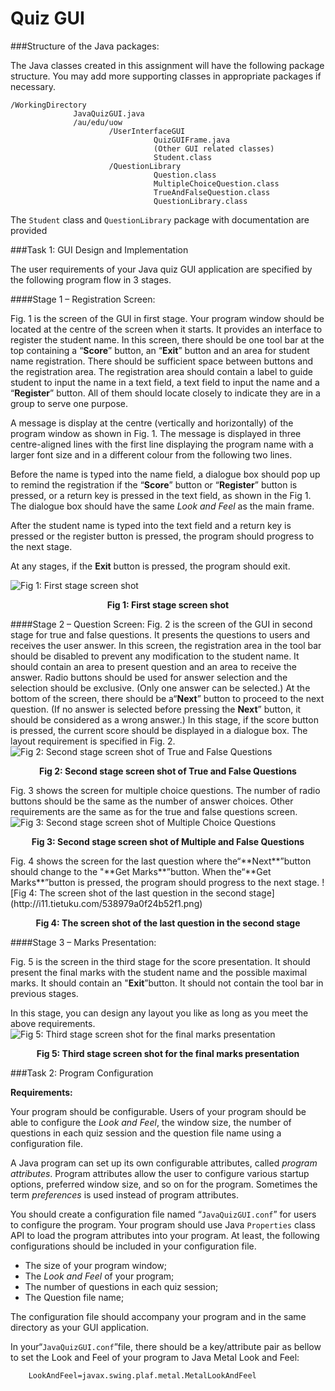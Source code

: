 Quiz GUI
=====================
###Structure of the Java packages:


The Java classes created in this assignment will have the following package structure. You may add more supporting classes in appropriate packages if necessary.


    /WorkingDirectory
                  JavaQuizGUI.java
                  /au/edu/uow
                          /UserInterfaceGUI
                                    QuizGUIFrame.java
                                    (Other GUI related classes)
                                    Student.class
                          /QuestionLibrary
                                    Question.class
                                    MultipleChoiceQuestion.class
                                    TrueAndFalseQuestion.class
                                    QuestionLibrary.class
                                    
                                    
The `Student` class and `QuestionLibrary` package with documentation are provided


###Task 1: GUI Design and Implementation


The user requirements of your Java quiz GUI application are specified by the following program flow in 3 stages.


####Stage 1 – Registration Screen:


Fig. 1 is the screen of the GUI in first stage. Your program window should be located at the centre of the screen when it starts. It provides an interface to register the student name. In this screen, there should be one tool bar at the top containing a “**Score**” button, an “**Exit**” button and an area for student name registration. There should be sufficient space between buttons and the registration area. The registration area should contain a label to guide student to input the name in a text field, a text field to input the name and a “**Register**” button. All of them should locate closely to indicate they are in a group to serve one purpose.


A message is display at the centre (vertically and horizontally) of the program window as shown in Fig. 1. The message is displayed in three centre-aligned lines with the first line displaying the program name with a larger font size and in a different colour from the following two lines.


Before the name is typed into the name field, a dialogue box should pop up to remind the registration if the “**Score**” button or “**Register**” button is pressed, or a return key is pressed in the text field, as shown in the Fig 1. The dialogue box should have the same *Look and Feel* as the main frame.


After the student name is typed into the text field and a return key is pressed or the register button is pressed, the program should progress to the next stage.


At any stages, if the **Exit** button is pressed, the program should exit.


![Fig 1: First stage screen shot](http://i11.tietuku.com/31437b767d5f1aa0.png)
<p align='center'><b>Fig 1: First stage screen shot</b></p>

####Stage 2 – Question Screen:
Fig. 2 is the screen of the GUI in second stage for true and false questions. It presents the questions
to users and receives the user answer. In this screen, the registration area in the tool bar should be
disabled to prevent any modification to the student name. It should contain an area to present
question and an area to receive the answer. Radio buttons should be used for answer selection and
the selection should be exclusive. (Only one answer can be selected.) At the bottom of the screen,
there should be a“**Next**” button to proceed to the next question. (If no answer is selected before
pressing the **Next**” button, it should be considered as a wrong answer.) In this stage, if the score
button is pressed, the current score should be displayed in a dialogue box. The layout requirement is
specified in Fig. 2.
![Fig 2: Second stage screen shot of True and False Questions](http://i11.tietuku.com/8b355951e044b43e.png)
<p align='center'><b>Fig 2: Second stage screen shot of True and False Questions</b></p>


Fig. 3 shows the screen for multiple choice questions. The number of radio buttons should be the
same as the number of answer choices. Other requirements are the same as for the true and false
questions screen.
![Fig 3: Second stage screen shot of Multiple Choice Questions](http://i11.tietuku.com/207d1f6b48ee8562.png)
<p align='center'><b>Fig 3: Second stage screen shot of Multiple and False Questions</b></p>
Fig. 4 shows the screen for the last question where the“**Next**”button should change to the
"**Get Marks**”button. When the“**Get Marks**”button is pressed, the program should progress to the
next stage.
![Fig 4: The screen shot of the last question in the second stage](http://i11.tietuku.com/538979a0f24b52f1.png)
<p align='center'><b>Fig 4: The screen shot of the last question in the second stage</b></p>

####Stage 3 – Marks Presentation:


Fig. 5 is the screen in the third stage for the score presentation. It should present the final marks
with the student name and the possible maximal marks. It should contain an "**Exit**”button. It should
not contain the tool bar in previous stages.


In this stage, you can design any layout you like as long as you meet the above requirements.
![Fig 5: Third stage screen shot for the final marks presentation](http://i11.tietuku.com/0989dc7127f95832.png)
<p align='center'><b>Fig 5: Third stage screen shot for the final marks presentation</b></p>

###Task 2: Program Configuration


**Requirements:**


Your program should be configurable. Users of your program should be able to configure the *Look and Feel*, the window size, the number of questions in each quiz session and the question file name using a configuration file.


A Java program can set up its own configurable attributes, called *program attributes*. Program attributes allow the user to configure various startup options, preferred window size, and so on for the program. Sometimes the term *preferences* is used instead of program attributes.


You should create a configuration file named “`JavaQuizGUI.conf`” for users to configure the program. Your program should use Java `Properties` class API to load the program attributes into your program. At least, the following configurations should be included in your configuration file.


+ The size of your program window;
+ The *Look and Feel* of your program;
+ The number of questions in each quiz session;
+ The Question file name;
 

The configuration file should accompany your program and in the same directory as your GUI application.

In your“`JavaQuizGUI.conf`”file, there should be a key/attribute pair as bellow to set the Look and Feel of your program to Java Metal Look and Feel:

        LookAndFeel=javax.swing.plaf.metal.MetalLookAndFeel
